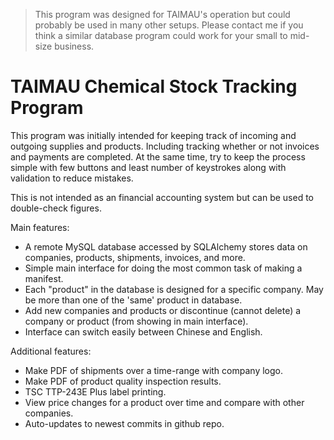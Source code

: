 > This program was designed for TAIMAU's operation but could probably be used in many other setups.
Please contact me if you think a similar database program could work for your small to mid-size business.

TAIMAU Chemical Stock Tracking Program
======================================

This program was initially intended for keeping track of incoming and outgoing supplies and products.
Including tracking whether or not invoices and payments are completed.
At the same time, try to keep the process simple with few buttons and least number of keystrokes along with validation to reduce mistakes.

This is not intended as an financial accounting system but can be used to double-check figures.

Main features:
- A remote MySQL database accessed by SQLAlchemy stores data on companies, products, shipments, invoices, and more.
- Simple main interface for doing the most common task of making a manifest.
- Each "product" in the database is designed for a specific company. May be more than one of the 'same' product in database.
- Add new companies and products or discontinue (cannot delete) a company or product (from showing in main interface).
- Interface can switch easily between Chinese and English.

Additional features:
- Make PDF of shipments over a time-range with company logo.
- Make PDF of product quality inspection results.
- TSC TTP-243E Plus label printing.
- View price changes for a product over time and compare with other companies.
- Auto-updates to newest commits in github repo.
